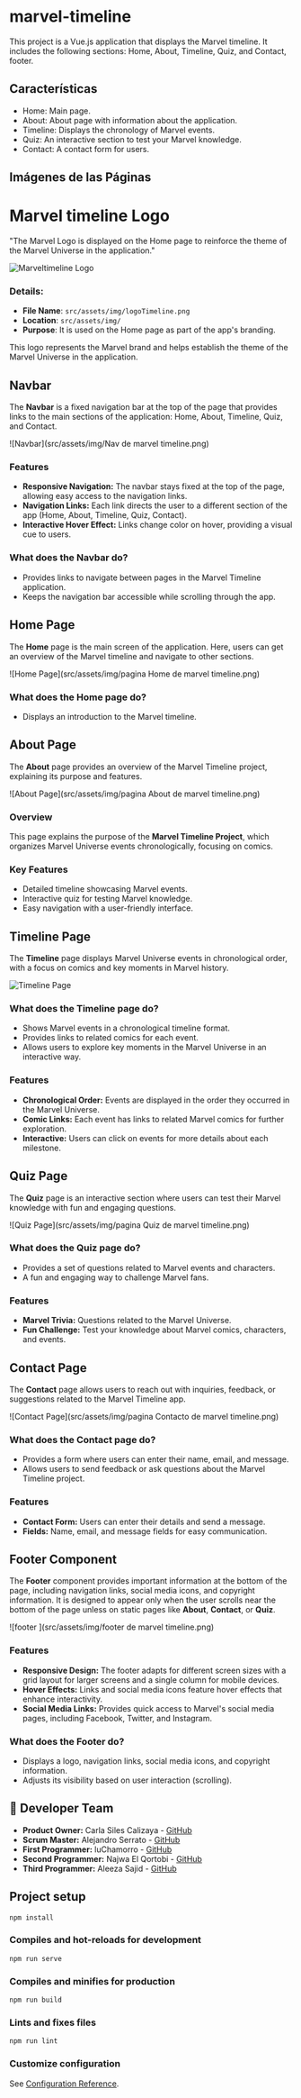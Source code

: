 # marvel-timeline

This project is a Vue.js application that displays the Marvel timeline. It includes the following sections: Home, About, Timeline, Quiz, and Contact, footer.

## Características

- Home: Main page.
- About: About page with information about the application.
- Timeline: Displays the chronology of Marvel events.
- Quiz: An interactive section to test your Marvel knowledge.
- Contact: A contact form for users.

## Imágenes de las Páginas

# Marvel timeline Logo 

"The Marvel Logo is displayed on the Home page to reinforce the theme of the Marvel Universe in the application."

![Marveltimeline Logo](src/assets/img/logoTimeline.png)

### Details:
- **File Name**: `src/assets/img/logoTimeline.png`
- **Location**: `src/assets/img/`
- **Purpose**: It is used on the Home page as part of the app's branding.

This logo represents the Marvel brand and helps establish the theme of the Marvel Universe in the application.

## Navbar
The **Navbar** is a fixed navigation bar at the top of the page that provides links to the main sections of the application: Home, About, Timeline, Quiz, and Contact.

![Navbar](src/assets/img/Nav de marvel timeline.png)  

### Features
- **Responsive Navigation:** The navbar stays fixed at the top of the page, allowing easy access to the navigation links.
- **Navigation Links:** Each link directs the user to a different section of the app (Home, About, Timeline, Quiz, Contact).
- **Interactive Hover Effect:** Links change color on hover, providing a visual cue to users.

### What does the Navbar do?
- Provides links to navigate between pages in the Marvel Timeline application.
- Keeps the navigation bar accessible while scrolling through the app.
## Home Page

The **Home** page is the main screen of the application. Here, users can get an overview of the Marvel timeline and navigate to other sections.

![Home Page](src/assets/img/pagina Home de marvel timeline.png)  

### What does the Home page do?
- Displays an introduction to the Marvel timeline.  

## About Page

The **About** page provides an overview of the Marvel Timeline project, explaining its purpose and features.

![About Page](src/assets/img/pagina About de marvel timeline.png)  

### Overview  
This page explains the purpose of the **Marvel Timeline Project**, which organizes Marvel Universe events chronologically, focusing on comics.

### Key Features  
- Detailed timeline showcasing Marvel events.  
- Interactive quiz for testing Marvel knowledge.  
- Easy navigation with a user-friendly interface.  

## Timeline Page

The **Timeline** page displays Marvel Universe events in chronological order, with a focus on comics and key moments in Marvel history.

![Timeline Page](src/assets/img/TimeLine.png)

### What does the Timeline page do?  
- Shows Marvel events in a chronological timeline format.  
- Provides links to related comics for each event.  
- Allows users to explore key moments in the Marvel Universe in an interactive way.

### Features  

- **Chronological Order:** Events are displayed in the order they occurred in the Marvel Universe.  
- **Comic Links:** Each event has links to related Marvel comics for further exploration.  
- **Interactive:** Users can click on events for more details about each milestone.


## Quiz Page

The **Quiz** page is an interactive section where users can test their Marvel knowledge with fun and engaging questions.

![Quiz Page](src/assets/img/pagina Quiz de marvel timeline.png)  

### What does the Quiz page do?  
- Provides a set of questions related to Marvel events and characters.  
- A fun and engaging way to challenge Marvel fans.

### Features  
- **Marvel Trivia:** Questions related to the Marvel Universe.  
- **Fun Challenge:** Test your knowledge about Marvel comics, characters, and events.

## Contact Page

The **Contact** page allows users to reach out with inquiries, feedback, or suggestions related to the Marvel Timeline app.

![Contact Page](src/assets/img/pagina Contacto de marvel timeline.png)  

### What does the Contact page do?  
- Provides a form where users can enter their name, email, and message.  
- Allows users to send feedback or ask questions about the Marvel Timeline project.  

### Features  
- **Contact Form:** Users can enter their details and send a message.  
- **Fields:** Name, email, and message fields for easy communication.  

## Footer Component

The **Footer** component provides important information at the bottom of the page, including navigation links, social media icons, and copyright information. It is designed to appear only when the user scrolls near the bottom of the page unless on static pages like **About**, **Contact**, or **Quiz**.

![footer ](src/assets/img/footer de marvel timeline.png)  

### Features
- **Responsive Design:** The footer adapts for different screen sizes with a grid layout for larger screens and a single column for mobile devices.
- **Hover Effects:** Links and social media icons feature hover effects that enhance interactivity.
- **Social Media Links:** Provides quick access to Marvel's social media pages, including Facebook, Twitter, and Instagram.

### What does the Footer do?
- Displays a logo, navigation links, social media icons, and copyright information.
- Adjusts its visibility based on user interaction (scrolling).


## 👥 Developer Team

- **Product Owner:** Carla Siles Calizaya - [GitHub](https://github.com/carlasiles1)
- **Scrum Master:** Alejandro Serrato - [GitHub](https://github.com/Varushet)
- **First Programmer:** luChamorro - [GitHub](https://github.com/luchamorro)
- **Second Programmer:** Najwa El Qortobi - [GitHub](https://github.com/Najwaelqortobi)
- **Third Programmer:** Aleeza Sajid - [GitHub](https://github.com/Aleeza951)

## Project setup
```
npm install
```

### Compiles and hot-reloads for development
```
npm run serve
```

### Compiles and minifies for production
```
npm run build
```

### Lints and fixes files
```
npm run lint
```

### Customize configuration
See [Configuration Reference](https://cli.vuejs.org/config/).
